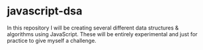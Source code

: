 # javascript-dsa

In this repository I will be creating several different data structures & algorithms using JavaScript.
These will be entirely experimental and just for practice to give myself a challenge.